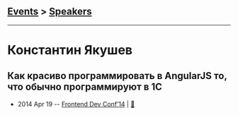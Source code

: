 ## [Events](../README.md) > [Speakers](../speakers.md)
---

# Константин Якушев

## Как красиво программировать в AngularJS то, что обычно программируют в 1С
- 2014 Apr 19 -- [Frontend Dev Conf’14](https://www.youtube.com/watch?v=3JA0MQB0t4g)  | [:notebook:](https://www.slideshare.net/kyakushev/angularjs-1-35530573)  
